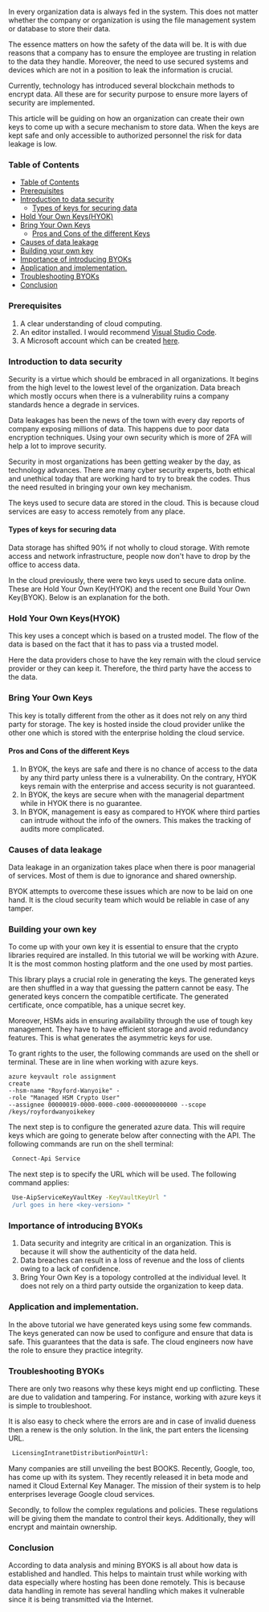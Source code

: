 In every organization data is always fed in the system. This does not matter whether the company or organization is using the file management system or database to store their data.

The essence matters on how the safety of the data will be. It is with due reasons that a company has to ensure the employee are trusting in relation to the data they handle. Moreover, the need to use secured systems and devices which are not in a position to leak the information is crucial.

Currently, technology has introduced several blockchain methods to encrypt data. All these are for security purpose to ensure more layers of security are implemented.

This article will be guiding on how an organization can create their own keys to come up with a secure mechanism to store data. When the keys are kept safe and only accessible to authorized personnel the risk for data leakage is low.

### Table of Contents

- [Table of Contents](#table-of-contents)
- [Prerequisites](#prerequisites)
- [Introduction to data security](#introduction-to-data-security)
  - [Types of keys for securing data](#types-of-keys-for-securing-data)
- [Hold Your Own Keys(HYOK)](#hold-your-own-keyshyok)
- [Bring Your Own Keys](#bring-your-own-keys)
  - [Pros and Cons of the different Keys](#pros-and-cons-of-the-different-keys)
- [Causes of data leakage](#causes-of-data-leakage)
- [Building your own key](#building-your-own-key)
- [Importance of introducing BYOKs](#importance-of-introducing-byoks)
- [Application and implementation.](#application-and-implementation)
- [Troubleshooting BYOKs](#troubleshooting-byoks)
- [Conclusion](#conclusion)

### Prerequisites
1. A clear understanding of cloud computing.
2. An editor installed. I would recommend [Visual Studio Code](https://visualstudio.microsoft.com/downloads/).
3. A Microsoft account which can be created [here](https://account.microsoft.com/account/).

### Introduction to data security
Security is a virtue which should be embraced in all organizations. It begins from the high level to the lowest level of the organization. Data breach which mostly occurs when there is a vulnerability ruins a company standards hence a degrade in services.

Data leakages has been the news of the town with every day reports of company exposing millions of data. This happens due to poor data encryption techniques. Using your own security which is more of 2FA will help a lot to improve security.

Security in most organizations has been getting weaker by the day, as technology advances. There are many cyber security experts, both ethical and unethical today that are working hard to try to break the codes. Thus the need resulted in bringing your own key mechanism.

The keys used to secure data are stored in the cloud. This is because cloud services are easy to access remotely from any place.

#### Types of keys for securing data
Data storage has shifted 90% if not wholly to cloud storage. With remote access and network infrastructure, people now don't have to drop by the office to access data.

In the cloud previously, there were two keys used to secure data online. These are Hold Your Own Key(HYOK) and the recent one Build Your Own Key(BYOK). Below is an explanation for the both.

### Hold Your Own Keys(HYOK)
This key uses a concept which is based on a trusted model. The flow of the data is based on the fact that it has to pass via a trusted model.

Here the data providers chose to have the key remain with the cloud service provider or they can keep it. Therefore, the third party have the access to the data.

### Bring Your Own Keys
This key is totally different from the other as it does not rely on any third party for storage. The key is hosted inside the cloud provider unlike the other one which is stored with the enterprise holding the cloud service.

#### Pros and Cons of the different Keys
1. In BYOK, the keys are safe and there is no chance of access to the data by any third party unless there is a vulnerability. On the contrary, HYOK keys remain with the enterprise and access security is not guaranteed.
2. In BYOK, the keys are secure when with the managerial department while in HYOK there is no guarantee.
3. In BYOK, management is easy as compared to HYOK where third parties can intrude without the info of the owners. This makes the tracking of audits more complicated.

### Causes of data leakage
Data leakage in an organization takes place when there is poor managerial of services. Most of them is due to ignorance and shared ownership.

BYOK attempts to overcome these issues which are now to be laid on one hand. It is the cloud security team which would be reliable in case of any tamper.

### Building your own key
To come up with your own key it is essential to ensure that the crypto libraries required are installed. In this tutorial we will be working with Azure. It is the most common hosting platform and the one used by most parties.

This library plays a crucial role in generating the keys. The generated keys are then shuffled in a way that guessing the pattern cannot be easy. The generated keys concern the compatible certificate. The generated certificate, once compatible, has a unique secret key.

Moreover, HSMs aids in ensuring availability through the use of tough key management. They have to have efficient storage and avoid redundancy features. This is what generates the asymmetric keys for use.

To grant rights to the user, the following commands are used on the shell or terminal. These are in line when working with azure keys.

```shell
azure keyvault role assignment
create
--hsm-name "Royford-Wanyoike" -
-role "Managed HSM Crypto User"
--assignee 00000019-0000-0000-c000-000000000000 --scope /keys/royfordwanyoikekey
```

The next step is to configure the generated azure data. This will require keys which are going to generate below after connecting with the API. The following commands are run on the shell terminal:

```bash
 Connect-Api Service
```

The next step is to specify the URL which will be used. The following command applies:

```bash
 Use-AipServiceKeyVaultKey -KeyVaultKeyUrl "
 /url goes in here <key-version> "

```

### Importance of introducing BYOKs
1.  Data security and integrity are critical in an organization. This is because it will show the authenticity of the data held.
2.  Data breaches can result in a loss of revenue and the loss of clients owing to a lack of confidence.
3.  Bring Your Own Key is a topology controlled at the individual level. It does not rely on a third party outside the organization to keep data.

### Application and implementation.
In the above tutorial we have generated keys using some few commands. The keys generated can now be used to configure and ensure that data is safe. This guarantees that the data is safe. The cloud engineers now have the role to ensure they practice integrity.

### Troubleshooting BYOKs
There are only two reasons why these keys might end up conflicting. These are due to validation and tampering. For instance, working with azure keys it is simple to troubleshoot.

It is also easy to check where the errors are and in case of invalid dueness then a renew is the only solution. In the link, the part enters the licensing URL.

```bash
 LicensingIntranetDistributionPointUrl:
```

Many companies are still unveiling the best BOOKS. Recently, Google, too, has come up with its system. They recently released it in beta mode and named it Cloud External Key Manager. The mission of their system is to help enterprises leverage Google cloud services.

Secondly, to follow the complex regulations and policies. These regulations will be giving them the mandate to control their keys. Additionally, they will encrypt and maintain ownership. ​

### Conclusion
According to data analysis and mining BYOKS is all about how data is established and handled. This helps to maintain trust while working with data especially where hosting has been done remotely. This is because data handling in remote has several handling which makes it vulnerable since it is being transmitted via the Internet.
